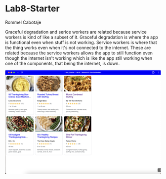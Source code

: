 # Lab8-Starter
Rommel Cabotaje

Graceful degradation and serice workers are related because service workers is kind of like a subset of it. Graceful degradation is where the app is functional even when stuff is not working. Service workers is where that the thing works even when it's not connected to the internet. These are related because the service workers allows the app to still function even though the internet isn't working which is like the app still working when one of the components, that being the internet, is down.


![Image](pwa.png)
